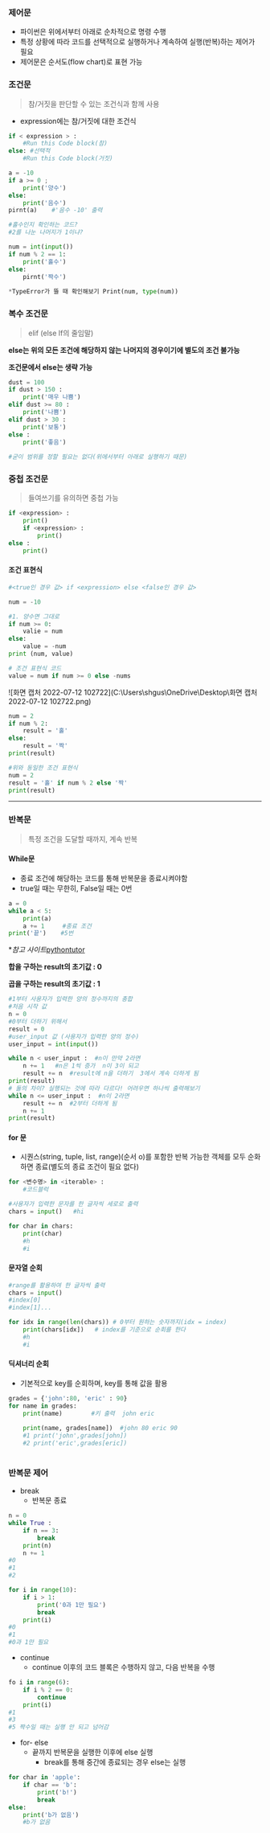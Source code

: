 ### 제어문

- 파이썬은 위에서부터 아래로 순차적으로 명령 수행
- 특정 상황에 따라 코드를 선택적으로 실행하거나 계속하여 실행(반복)하는 제어가 필요
- 제어문은 순서도(flow chart)로 표현 가능



### 조건문

>  참/거짓을 판단할 수 있는 조건식과 함께 사용

- expression에는 참/거짓에 대한 조건식

```python
if < expression > :
    #Run this Code block(참)
else: #선택적
    #Run this Code block(거짓)
```

```python
a = -10
if a >= 0 ;
    print('양수')
else:
    print('음수')
pirnt(a)    #'음수 -10' 출력
```



```python
#홀수인지 확인하는 코드?
#2를 나눈 나머지가 1이냐?

num = int(input())
if num % 2 == 1:
    print('홀수')
else:
    pirnt('짝수')
    
*TypeError가 뜰 때 확인해보기 Print(num, type(num))
```



### 복수 조건문

> elif (else lf의 줄임말)

**else는 위의 모든 조건에 해당하지 않는 나머지의 경우이기에 별도의 조건 불가능**

**조건문에서 else는 생략 가능**

```python
dust = 100
if dust > 150 :
    print('매우 나쁨') 
elif dust >= 80 :
    print('나쁨')
elif dust > 30 :
    print('보통')
else :
    print('좋음')
    
#굳이 범위를 정할 필요는 없다(위에서부터 아래로 실행하기 때문)
```



### 중첩 조건문

> 들여쓰기를 유의하면 중첩 가능

```python
if <expression> : 
    print()
    if <expression> :
        print()
else :
    print()
```



#### 조건 표현식

```python
#<true인 경우 값> if <expression> else <false인 경우 값>
```

```python
num = -10

#1. 양수면 그대로
if num >= 0:
    valie = num
else:
    value = -num
print (num, value)

# 조건 표현식 코드
value = num if num >= 0 else -nums
```

![화면 캡처 2022-07-12 102722](C:\Users\shgus\OneDrive\Desktop\화면 캡처 2022-07-12 102722.png)

```python
num = 2
if num % 2:
    result = '홀'
else:
    result = '짝'
print(result)

#위와 동일한 조건 표현식
num = 2
result = '홀' if num % 2 else '짝'
print(result)
```



---

### 반복문

> 특정 조건을 도달할 때까지, 계속 반복



#### While문

- 종료 조건에 해당하는 코드를 통해 반복문을 종료시켜야함
- true일 때는 무한히, False일 때는 0번

```python
a = 0
while a < 5:
    print(a)
    a += 1     #종료 조건
print('끝')    #5번
```

**참고 사이트*[pythontutor](https://pythontutor.com/)

**합을 구하는 result의 초기값 : 0**

**곱을 구하는 result의 초기값 : 1**

```python
#1부터 사용자가 입력한 양의 정수까지의 총합
#처음 시작 값
n = 0
#0부터 더하기 위해서
result = 0
#user_input 값 (사용자가 입력한 양의 정수)
user_input = int(input())

while n < user_input :  #n이 만약 2라면
    n += 1   #n은 1씩 증가  n이 3이 되고
    result += n  #result에 n을 더하기  3에서 계속 더하게 됨
print(result)
# 둘의 차이? 실행되는 것에 따라 다르다! 어려우면 하나씩 출력해보기
while n <= user_input :  #n이 2라면
    result += n  #2부터 더하게 됨
    n += 1
print(result)
```



#### for 문

- 시퀀스(string, tuple, list, range)(순서  o)를 포함한 반복 가능한 객체를 모두 순화하면 종료(별도의 종료 조건이 필요 없다)

```python
for <변수명> in <iterable> :
    #코드블럭
```

```python
#사용자가 입력한 문자를 한 글자씩 세로로 출력
chars = input()   #hi

for char in chars:
    print(char)
    #h
    #i
```



#### 문자열 순회

```python
#range를 활용하여 한 글자씩 출력
chars = input()
#index[0]
#index[1]...

for idx in range(len(chars)) # 0부터 원하는 숫자까지(idx = index)
    print(chars[idx])   # index를 기준으로 순회를 한다
    #h
    #i
```





#### 딕셔너리 순회

- 기본적으로 key를 순회하며, key를 통해 값을 활용

```python
grades = {'john':80, 'eric' : 90}
for name in grades: 
    print(name)        #키 출력  john eric
    
    print(name, grades[name])  #john 80 eric 90
    #1 print('john',grades[john])
    #2 print('eric',grades[eric])
    
```



### 반복문 제어

- break
  - 반복문 종료

```python
n = 0
while True : 
    if n == 3:
        break
    print(n)
    n += 1
#0
#1
#2

for i in range(10):
    if i > 1:
        print('0과 1만 필요')
        break
    print(i)
#0
#1
#0과 1만 필요
```

  

- continue
  - continue 이후의 코드 블록은 수행하지 않고, 다음 반복을 수행

```python
fo i in range(6):
    if i % 2 == 0:
        continue
    print(i)
#1
#3
#5 짝수일 때는 실행 안 되고 넘어감
```



- for- else
  - 끝까지 반복문을 실행한 이후에 else 실행
    - break를 통해 중간에 종료되는 경우 else는 실행 

```python
for char in 'apple':
    if char == 'b':
        print('b!')
        break
else:
    print('b가 없음')       
    #b가 없음
```

